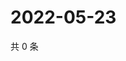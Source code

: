 # 2022-05-23

共 0 条

<!-- BEGIN WEIBO -->
<!-- 最后更新时间 Mon May 23 2022 23:17:40 GMT+0800 (China Standard Time) -->

<!-- END WEIBO -->
